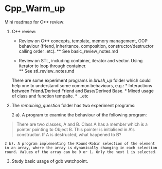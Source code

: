 # Cpp_Warm_up

Mini roadmap for C++ review: 

1. C++ review: 

    * Review on C++ concepts, template, memory management, OOP behaviour (friend, inheritance, composition, constructor/destructor calling order .etc).
        ** See basic_review_notes.md

    * Review on STL, including container, iterator and vector. Using iterator to loop through container.  
        ** See stl_review_notes.md

    There are some experiment programs in *brush_up* folder which could help one to understand some common behaviours, e.g.: 
        * Interactions between Friend/Derived Friend and Base/Derived Base. 
        * Mixed usage of class and function tempalte.
        * ...etc

2. The *remaining_question* folder has two experiment programs:

    2 a). A program to examine the behaviour of the following program:

> There are two classes, A and B. Class A has a member which is a pointer pointing to Object B. This pointer is initialised in A's constructor. If A is destructed, what happened to B? 

    2 b). A program implementing the Round-Robin selection of the element in an array, where the array is dynamically changing in each selection round. Values of the array can be 0 or 1. Only the next 1 is selected.

3. Study basic usage of gdb watchpoint.  


